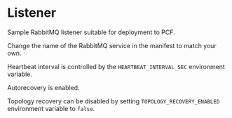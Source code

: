 # Listener
Sample RabbitMQ listener suitable for deployment to PCF.

Change the name of the RabbitMQ service in the manifest to match your own.

Heartbeat interval is controlled by the `HEARTBEAT_INTERVAL_SEC` environment variable.

Autorecovery is enabled.

Topology recovery can be disabled by setting `TOPOLOGY_RECOVERY_ENABLED` environment variable to `false`.
